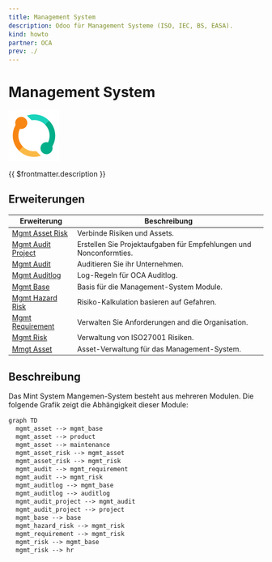 ```yaml
---
title: Management System
description: Odoo für Management Systeme (ISO, IEC, BS, EASA).
kind: howto
partner: OCA
prev: ./
---
```


# Management System

![icons_odoo_sale_subscription](attachments/icons_odoo_sale_subscription.png)

{{ $frontmatter.description }}

## Erweiterungen

| Erweiterung                                     | Beschreibung                                                       |
| ----------------------------------------------- | ------------------------------------------------------------------ |
| [Mgmt Asset Risk](Mgmt%20Asset%20Risk.md)       | Verbinde Risiken und Assets.                                       |
| [Mgmt Audit Project](Mgmt%20Audit%20Project.md) | Erstellen Sie Projektaufgaben für Empfehlungen und Nonconformties. |
| [Mgmt Audit](Mgmt%20Audit.md)                   | Auditieren Sie ihr Unternehmen.                                    |
| [Mgmt Auditlog](Mgmt%20Auditlog.md)             | Log-Regeln für OCA Auditlog.                                       |
| [Mgmt Base](Mgmt%20Base.md)                     | Basis für die Management-System Module.                            |
| [Mgmt Hazard Risk](Mgmt%20Hazard%20Risk.md)     | Risiko-Kalkulation basieren auf Gefahren.                          |
| [Mgmt Requirement](Mgmt%20Requirement.md)       | Verwalten Sie Anforderungen and die Organisation.                  |
| [Mgmt Risk](Mgmt%20Risk.md)                     | Verwaltung von ISO27001 Risiken.                                   |
| [Mmgt Asset](Mmgt%20Asset.md)                   | Asset-Verwaltung für das Management-System.                        |

## Beschreibung

Das Mint System Mangemen-System besteht aus mehreren Modulen. Die folgende Grafik zeigt die Abhängigkeit dieser Module:

```mermaid
graph TD
  mgmt_asset --> mgmt_base
  mgmt_asset --> product
  mgmt_asset --> maintenance
  mgmt_asset_risk --> mgmt_asset
  mgmt_asset_risk --> mgmt_risk
  mgmt_audit --> mgmt_requirement
  mgmt_audit --> mgmt_risk
  mgmt_auditlog --> mgmt_base
  mgmt_auditlog --> auditlog
  mgmt_audit_project --> mgmt_audit
  mgmt_audit_project --> project
  mgmt_base --> base
  mgmt_hazard_risk --> mgmt_risk
  mgmt_requirement --> mgmt_risk
  mgmt_risk --> mgmt_base
  mgmt_risk --> hr
```
